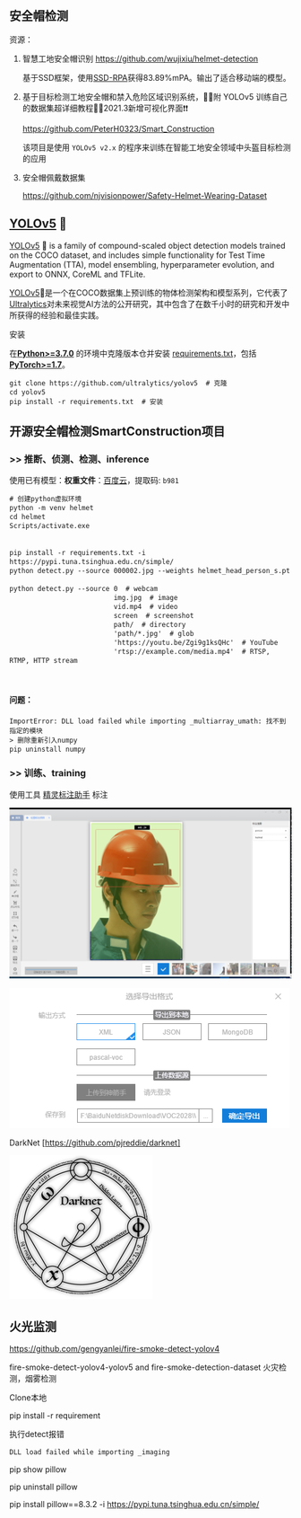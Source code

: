 ## 安全帽检测

资源：

1. 智慧工地安全帽识别 https://github.com/wujixiu/helmet-detection 

   基于SSD框架，使用[SSD-RPA](https://github.com/wujixiu/helmet-detection.git)获得83.89%mPA。输出了适合移动端的模型。

   

2. 基于目标检测工地安全帽和禁入危险区域识别系统，🚀😆附 YOLOv5 训练自己的数据集超详细教程🚀😆2021.3新增可视化界面❗❗

   https://github.com/PeterH0323/Smart_Construction

   该项目是使用 `YOLOv5 v2.x` 的程序来训练在智能工地安全领域中头盔目标检测的应用

   

3. 安全帽佩戴数据集

   https://github.com/njvisionpower/Safety-Helmet-Wearing-Dataset

   



## [YOLOv5](https://ultralytics.com/yolov5) 🚀

[YOLOv5](https://ultralytics.com/yolov5) 🚀 is a family of compound-scaled object detection models trained on the COCO dataset, and includes simple functionality for Test Time Augmentation (TTA), model ensembling, hyperparameter evolution, and export to ONNX, CoreML and TFLite.

[YOLOv5](https://github.com/ultralytics/yolov5/blob/master/.github/README_cn.md)🚀是一个在COCO数据集上预训练的物体检测架构和模型系列，它代表了[Ultralytics](https://ultralytics.com/)对未来视觉AI方法的公开研究，其中包含了在数千小时的研究和开发中所获得的经验和最佳实践。

安装

在[**Python>=3.7.0**](https://www.python.org/) 的环境中克隆版本仓并安装 [requirements.txt](https://github.com/ultralytics/yolov5/blob/master/requirements.txt)，包括[**PyTorch>=1.7**](https://pytorch.org/get-started/locally/)。

```
git clone https://github.com/ultralytics/yolov5  # 克隆
cd yolov5
pip install -r requirements.txt  # 安装
```





## 开源安全帽检测SmartConstruction项目

### >> 推断、侦测、检测、inference

使用已有模型：**权重文件**：[百度云](https://pan.baidu.com/s/1ELPhtW-Q4G8UqEr4YrV_5A)，提取码: `b981`

```shell
# 创建python虚拟环境
python -m venv helmet
cd helmet
Scripts/activate.exe


pip install -r requirements.txt -i https://pypi.tuna.tsinghua.edu.cn/simple/
python detect.py --source 000002.jpg --weights helmet_head_person_s.pt

python detect.py --source 0  # webcam
                          img.jpg  # image
                          vid.mp4  # video
                          screen  # screenshot
                          path/  # directory
                          'path/*.jpg'  # glob
                          'https://youtu.be/Zgi9g1ksQHc'  # YouTube
                          'rtsp://example.com/media.mp4'  # RTSP, RTMP, HTTP stream
                          
                          
```







#### 问题：

```
ImportError: DLL load failed while importing _multiarray_umath: 找不到指定的模块
> 删除重新引入numpy
pip uninstall numpy
```



### >> 训练、training

使用工具 [精灵标注助手](http://www.jinglingbiaozhu.com/) 标注

![image-20221013162046293](imgs/Helmet-Detection/image-20221013162046293.png)



![image-20221013162111389](imgs/Helmet-Detection/image-20221013162111389.png)





DarkNet [https://github.com/pjreddie/darknet]

![Darknet Logo](imgs/Helmet-Detection/687474703a2f2f706a7265646469652e636f6d2f6d656469612f66696c65732f6461726b6e65742d626c61636b2d736d616c6c2e706e67)



## 火光监测

https://github.com/gengyanlei/fire-smoke-detect-yolov4

fire-smoke-detect-yolov4-yolov5 and fire-smoke-detection-dataset 火灾检测，烟雾检测



Clone本地

pip install -r requirement



执行detect报错

```sh
DLL load failed while importing _imaging
```

pip show pillow

pip uninstall pillow

pip install pillow==8.3.2 -i https://pypi.tuna.tsinghua.edu.cn/simple/